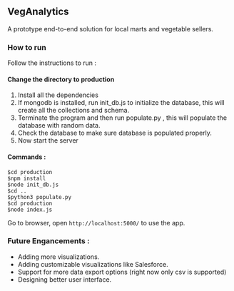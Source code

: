 ## VegAnalytics
A prototype end-to-end solution for local marts and vegetable sellers.

### How to run 
Follow the instructions to run : 

#### Change the directory to production
1. Install all the dependencies
2. If mongodb is installed, run init_db.js to initialize the database, this will create all the collections and schema.
3. Terminate the program and then run populate.py , this will populate the database with random data.
4. Check the database to make sure database is populated properly.
5. Now start the server 

#### Commands : 
```
$cd production
$npm install
$node init_db.js
$cd ..
$python3 populate.py
$cd production
$node index.js
```

Go to browser, open `http://localhost:5000/` to use the app.

### Future Engancements :
* Adding more visualizations.
* Adding customizable visualizations like Salesforce.
* Support for more data export options (right now only csv is supported)
* Designing better user interface.

